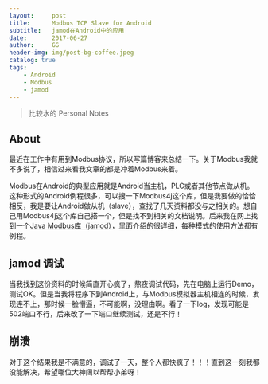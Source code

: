 ```yaml
---
layout:     post
title:      Modbus TCP Slave for Android
subtitle:   jamod在Android中的应用
date:       2017-06-27
author:     GG
header-img: img/post-bg-coffee.jpeg
catalog: true
tags:
    - Android
    - Modbus
    - jamod
---
```



> 比较水的 Personal Notes

## About

最近在工作中有用到Modbus协议，所以写篇博客来总结一下。关于Modbus我就不多说了，相信过来看我文章的都是冲着Modbus来着。
	
Modbus在Android的典型应用就是Android当主机，PLC或者其他节点做从机。这种形式的Android例程很多，可以搜一下Modbus4j这个库，但是我要做的恰恰相反，我是要让Android做从机（slave），查找了几天资料都没与之相关的。想自己用Modbus4j这个库自己搭一个，但是找不到相关的文档说明。后来我在网上找到一个[Java Modbus库（jamod）](http://jamod.sourceforge.net/index.html)，里面介绍的很详细，每种模式的使用方法都有例程。
	
	
## jamod 调试

当我找到这份资料的时候简直开心疯了，熬夜调试代码，先在电脑上运行Demo，测试OK。但是当我将程序下到Android上，与Modbus模拟器主机相连的时候，发现连不上，那时候一脸懵逼，不可能啊，没理由啊。看了一下log，发现可能是502端口不行，后来改了一下端口继续测试，还是不行！
	

## 崩溃

对于这个结果我是不满意的，调试了一天，整个人都快疯了！！！直到这一刻我都没能解决，希望哪位大神阔以帮帮小弟呀！
	